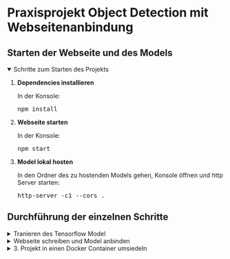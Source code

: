 # Praxisprojekt Object Detection mit Webseitenanbindung

## Starten der Webseite und des Models
<details open>
<summary>Schritte zum Starten des Projekts</summary>
<ol>
<li><strong>Dependencies installieren</strong></li>
  <p>In der Konsole: <br>
  <pre>npm install</pre></p>
<li><strong>Webseite starten</strong></li>
  <p>In der Konsole: <br>
  <pre>npm start </pre></p>
<li><strong>Model lokal hosten</strong></li>
  <p>In den Ordner des zu hostenden Models gehen, Konsole öffnen und http Server starten:<br>
    <pre>http-server -c1 --cors .</pre></p>
</ol>
</details>

## Durchführung der einzelnen Schritte
<details>
<summary>Tranieren des Tensorflow Model</summary>

## TensorFlow Model Trainingsdokumentation

Diese Dokumentation beschreibt den Prozess des Trainierens eines TensorFlow-Models, von der Einrichtung der Entwicklungsumgebung über das Sammeln von Bildern bis hin zum Export des Models für die Verwendung in unterschiedlichen Umgebungen.

### 1. Einrichtung der Entwicklungsumgebung

Zu Beginn wird eine virtuelle Umgebung erstellt.

<pre>
python -m venv od
</pre>

Starten der virtuellen Umgebung.

<pre>
.\od\Scripts\activate
</pre>

Installieren der notwendigen Abhängigkeiten.

<pre>
python -m pip install --upgrade pip
pip install ipykernel
python -m ipykernel install --user --name=od
</pre>

Das komplette Training findet in jupyter Notebook statt. Zum starten folgendes in der virtuellen Umgebung eingeben.

<pre>
jupyter notebook
</pre>

### 2. Sammeln und Labeln der Bilder

*Wir befinden uns im Dokument [Image Collection](https://www.hosteurope.de/blog/wie-sie-mit-einer-kreativen-404-fehlerseite-und-lustigen-inhalten-punkten/).*

Hier werden die Labels festgelegt. Es werden Bilder von zwei Handgesten ("Daumen hoch" und "Daumen runter") gesammelt. Die Bilder werden mit der integrierten Webcam des Laptops aufgenommen.
*number_imgs* gibt an, wie viele Bilder aufgenommen werden sollen.

<pre>
labels = ['thumbsup', 'thumbsdown']
number_imgs = 5
</pre>

### 3. Ordnerstruktur vorbereiten

Ein spezifischer Ordnerpfad für die gesammelten Bilder wird erstellt. Bei Bedarf werden die entsprechenden Verzeichnisse angelegt.

<pre>
IMAGES_PATH = os.path.join('Tensorflow', 'workspace', 'images', 'collectedimages')
if not os.path.exists(IMAGES_PATH):
    if os.name == 'posix':
        !mkdir -p {IMAGES_PATH}
    elif os.name == 'nt':
        !mkdir {IMAGES_PATH}

for label in labels:
    path = os.path.join(IMAGES_PATH, label)
    if not os.path.exists(path):
        !mkdir {path}
</pre>

Daraus resultiert diese übersichtliche Struktur:
![folder structure](/documentation/pictures/folderstructure.png)

### 4. Bilderfassung

Die Webcam wird verwendet, um die Bilder für jede Geste aufzunehmen. Dabei wird für jedes Label die angegebene Anzahl an Bilder aufgezeichnet und mittels einer einzigartig generierten UUID als Name abgespeichert.

<pre>
for label in labels:
    cap = cv2.VideoCapture(0)
    print('Collecting images for {}'.format(label))
    time.sleep(5)
    for imgnum in range(number_imgs):
        print('Collecting image {}'.format(imgnum))
        ret, frame = cap.read()
        imgname = os.path.join(IMAGES_PATH,label,label+'.'+'{}.jpg'.format(str(uuid.uuid1())))
        cv2.imwrite(imgname, frame)
        cv2.imshow('frame', frame)
        time.sleep(2)

        if cv2.waitKey(1) & 0xFF == ord('q'):
            break
cap.release()
cv2.destroyAllWindows()
</pre>

### 5. Bilder annotieren

Das Tool [LabelImg](https://pypi.org/project/labelImg/) wird installiert und verwendet, um die Bilder zu beschriften und die entsprechenden Label-Daten vorzubereiten.
LabelImg ist ein grafisches Tool zur manuellen Beschriftung von Objekten in Bildern, das die Erstellung von Trainingsdaten für Bilderkennungsmodele erleichtert.

<pre>
!pip install --upgrade pyqt5 lxml
</pre>

### 6. Vorbereitung des Trainings

#### Aufteilung der Bilder

Vor der Durchführung des Tranings werden die gelabelten Bilder in die zwei Kategorien **Training** und **Test** eingeteilt.
\Tensorflow\workspace\images\train
\Tensorflow\workspace\images\test

Das Model wird auf den Trainingsdateien generiert und anhand der Testbilder evaluiert. Dies greift eine Überanpassung vorweg und gibt Aufschluss auf eine tatsächliche Effektivität des Models in der Praxis.

#### Pfade generieren

*Wir befinden uns im Dokument [Training and Detection](https://www.hosteurope.de/blog/wie-sie-mit-einer-kreativen-404-fehlerseite-und-lustigen-inhalten-punkten/).*

Als nächstes werden notwendigen Pfade und Dateinamen für das Modeltraining werden festgelegt. Dazu gehören Arbeitsverzeichnisse, Skripte, API-Modele, Annotationen und Bilder sowie Pfade für die vorab trainierten Modele.

<pre>
CUSTOM_MODEL_NAME = 'my_ssd_mobnet' 
PRETRAINED_MODEL_NAME = 'ssd_mobilenet_v2_fpnlite_320x320_coco17_tpu-8'
PRETRAINED_MODEL_URL = 'http://download.tensorflow.org/models/object_detection/tf2/20200711/ssd_mobilenet_v2_fpnlite_320x320_coco17_tpu-8.tar.gz'
</pre>

Bei *PRETRAINED_MODEL_NAME* handelt es sich um ein vortrainiertes und bewährtes TensorFlow Zoo Model. Durch den Einsatz dieses wird der Entwicklungsprozess erheblich beschleunigt.

#### Installieren von Tensorflow Object Detection 

<pre>
if os.name=='nt':
    url="https://github.com/protocolbuffers/protobuf/releases/download/v3.15.6/protoc-3.15.6-win64.zip"
    wget.download(url)
    !move protoc-3.15.6-win64.zip {paths['PROTOC_PATH']}
    !cd {paths['PROTOC_PATH']} && tar -xf protoc-3.15.6-win64.zip
    os.environ['PATH'] += os.pathsep + os.path.abspath(os.path.join(paths['PROTOC_PATH'], 'bin'))   
    !cd Tensorflow/models/research && protoc object_detection/protos/*.proto --python_out=. && copy object_detection\\packages\\tf2\\setup.py setup.py && python setup.py build && python setup.py install
    !cd Tensorflow/models/research/slim && pip install -e .
</pre>

Durch das Verfikationskript wird kontrolliert, ob die Installation funktioniert hat.

<pre>
VERIFICATION_SCRIPT = os.path.join(paths['APIMODEL_PATH'], 'research', 'object_detection', 'builders', 'model_builder_tf2_test.py')
# Verify Installation
!python {VERIFICATION_SCRIPT}
</pre>

#### Erstellen der Label Map

Diese dient der klaren Zuordnung zwischen numerischen ID´s und den angelegten Labels. Dies vereinfacht die Interpretation der Ergebnisse.

<pre>
labels = [{'name':'ThumbsUp', 'id':1}, {'name':'ThumbsDown', 'id':2}]

with open(files['LABELMAP'], 'w') as f:
    for label in labels:
        f.write('item { \n')
        f.write('\tname:\'{}\'\n'.format(label['name']))
        f.write('\tid:{}\n'.format(label['id']))
        f.write('}\n')
</pre>


#### Erstellen der TFRecord Dateien

Dieser Prozess ist wichtig für die effiziente Datenspeicherung und -verarbeitung in TensorFlow.

<pre>
if not os.path.exists(files['TF_RECORD_SCRIPT']):
    !git clone https://github.com/nicknochnack/GenerateTFRecord {paths['SCRIPTS_PATH']}
  
!python {files['TF_RECORD_SCRIPT']} -x {os.path.join(paths['IMAGE_PATH'], 'train')} -l {files['MAP']} -o {os.path.join(paths['ANNOTATION_PATH'], 'train.record')} 
!python {files['TF_RECORD_SCRIPT']} -x {os.path.join(paths['IMAGE_PATH'], 'test')} -l {files['MAP']} -o {os.path.join(paths['ANNOTATION_PATH'], 'test.record')}
</pre>

#### Erstellen und anpassen der Model config

Hierzu wird die config des vortranierten Models kopiert und die fehlenden Pfade ergänzt.

<pre>
if os.name == 'nt':
    !copy {os.path.join(paths['PRETRAINED_MODEL_PATH'], PRETRAINED_MODEL_NAME, 'pipeline.config')} {os.path.join(paths['CHECKPOINT_PATH'])}
</pre>

#### Installieren von CUDA Toolkit

[CUDA](https://developer.nvidia.com/cuda-toolkit) kann installiert werden um trainieren auf der GPU zu ermöglichen. Dies beschleunigt den Prozess sehr. Die richtige CUDA Version hängt von der Tensorflow Version ab und kann [hier](https://www.tensorflow.org/install/source_windows) nachgeschaut werden. 

### 7. Modeltraining

Folgender Abschnitt generiert den Code, welcher das tranieren auslöst.
*num_train_steps* kann angepasst werden um die Anzahl der Traningssteps zu variieren.

<pre>
TRAINING_SCRIPT = os.path.join(paths['APIMODEL_PATH'], 'research', 'object_detection', 'model_main_tf2.py')
  
command = "python {} --model_dir={} --pipeline_config_path={} --num_train_steps=2000".format(TRAINING_SCRIPT, paths['CHECKPOINT_PATH'],files['PIPELINE_CONFIG'])
  
print(command)
</pre>

Der Command kann innerhalb von juypter oder in einer Konsole mit aktiviter Virtueller Umgebung ausgeführt werden.

### 8. Modelauswertung

TensorBoard wird verwendet, um die Trainingsfortschritte und Modelleistungen zu visualisieren.
Es wird mit Befehl innerhalb des /eval Ordners geöffnet werden

<pre>
tensorboard --logdir=.
</pre>

Die Modelleistung wird anhand von Metriken wie Precision, Recall und dem F1-Score bewertet.
Der F1-Score kann errechet werden.

<pre>
f1_score = 2 * (precision * recall) / (precision + recall)
</pre>

[Hier](MISSING) eine ausführlichere Auswertung zwischen den Modelen.

### 9.  Laden und Testbilder auswerten

Das trainierte Model wird geladen und mit Testbildern ausgewertet, um zu visualisieren was auf einzellnen Bildern erkannt wurde.

<pre>
img = cv2.imread(IMAGE_PATH)
image_np = np.array(img)

input_tensor = tf.convert_to_tensor(np.expand_dims(image_np, 0), dtype=tf.float32)
detections = detect_fn(input_tensor)

num_detections = int(detections.pop('num_detections'))
detections = {key: value[0, :num_detections].numpy()
              for key, value in detections.items()}
detections['num_detections'] = num_detections

# detection_classes should be ints.
detections['detection_classes'] = detections['detection_classes'].astype(np.int64)

label_id_offset = 1
image_np_with_detections = image_np.copy()

viz_utils.visualize_boxes_and_labels_on_image_array(
            image_np_with_detections,
            detections['detection_boxes'],
            detections['detection_classes']+label_id_offset,
            detections['detection_scores'],
            category_index,
            use_normalized_coordinates=True,
            max_boxes_to_draw=5,
            min_score_thresh=.8,
            agnostic_mode=False)

plt.imshow(cv2.cvtColor(image_np_with_detections, cv2.COLOR_BGR2RGB))
plt.show()
</pre>

Folgende zwei Bilder kamen in der Model_v4 Iteration dazu. Bei einem wird der Daumen nach unten erkannt, bei dem anderen nicht. Daraus können Rückschlüsse gezogen werden.

![Erkannt](/documentation/pictures/testModelv4ThmubsDownMatch.png)

![Nicht erkannt](/documentation/pictures/testModelv4ThmubsDownNoMatch.png)

### 10. Live-Erkennung mit der Webcam

Das Model wird in Echtzeit mit einer Webcam getestet, um die Reaktionsgeschwindigkeit und Erkennungsgenauigkeit zu überprüfen.

<pre>
cap = cv2.VideoCapture(0)
width = int(cap.get(cv2.CAP_PROP_FRAME_WIDTH))
height = int(cap.get(cv2.CAP_PROP_FRAME_HEIGHT))

while cap.isOpened(): 
    ret, frame = cap.read()
    image_np = np.array(frame)
    
    input_tensor = tf.convert_to_tensor(np.expand_dims(image_np, 0), dtype=tf.float32)
    detections = detect_fn(input_tensor)
    
    num_detections = int(detections.pop('num_detections'))
    detections = {key: value[0, :num_detections].numpy()
                  for key, value in detections.items()}
    detections['num_detections'] = num_detections

    # detection_classes should be ints.
    detections['detection_classes'] = detections['detection_classes'].astype(np.int64)

    label_id_offset = 1
    image_np_with_detections = image_np.copy()

    viz_utils.visualize_boxes_and_labels_on_image_array(
                image_np_with_detections,
                detections['detection_boxes'],
                detections['detection_classes']+label_id_offset,
                detections['detection_scores'],
                category_index,
                use_normalized_coordinates=True,
                max_boxes_to_draw=5,
                min_score_thresh=.8,
                agnostic_mode=False)

    cv2.imshow('object detection',  cv2.resize(image_np_with_detections, (800, 600)))
    
    if cv2.waitKey(10) & 0xFF == ord('q'):
        cap.release()
        cv2.destroyAllWindows()
        break
</pre>

### 11. Model-Export

#### Einfrieren des Models

Das Model wird eingefroren um es exportieren zu können. Es wird vereinfacht und portabel gemacht. 

<pre>
FREEZE_SCRIPT = os.path.join(paths['APIMODEL_PATH'], 'research', 'object_detection', 'exporter_main_v2.py ')
command = "python {} --input_type=image_tensor --pipeline_config_path={} --trained_checkpoint_dir={} --output_directory={}".format(FREEZE_SCRIPT ,files['PIPELINE_CONFIG'], paths['CHECKPOINT_PATH'], paths['OUTPUT_PATH'])
</pre>
  
#### Exportieren des Models

Das Model wird exportiert, um es in anderen Umgebungen nutzen zu können, wie z.B. in einer auf Node.js basierten Webseite. In diesem Fall zu TensorFlow.js.

<pre>
!pip install tensorflowjs
command = "tensorflowjs_converter --input_format=tf_saved_model --output_node_names='detection_boxes,detection_classes,detection_features,detection_multiclass_scores,detection_scores,num_detections,raw_detection_boxes,raw_detection_scores' --output_format=tfjs_graph_model --signature_name=serving_default {} {}".format(os.path.join(paths['OUTPUT_PATH'], 'saved_model'), paths['TFJS_PATH'])
</pre>

Das Model kann im Anschluss noch für mobile Geräte in TensorFlow Lite konvertiert werden, um eine breitere Anwendbarkeit zu ermöglichen.

## Wiederholung des Vorgangs

Um das Model zu verfeiern kann der Prozess von neuem Durchlaufen werden um eine Verbesserung vorzunehmen. 
Hierzu muss man individuell schauen, ob die Veränderungen die gewünschte Verbesserung erzielt hat.

In diesem Projekt habe ich mein Model in fünf Zyklen erstellt.

### Bewertung der einzellnen Modele

Für dieses Projekt interessieren uns Precision, Recall und der F1-Score.

**Precision** gibt an, welcher Anteil der als positiv klassifizierten Fälle tatsächlich positiv ist. Dies ist wichtig um sicherzustellen, dass die erkannten Gesten tatsächlich korrekt sind

**Recall** misst, welcher Anteil der tatsächlichen positiven Fälle vom Model korrekt als positiv erkannt wurde. Dies ist wichtig um zu gewährleisten, dass möglichst alle relevanten Gesten vom System erkannt werden.

Der **F1-Score** ist das Mittel aus Precision und Recall und gibt ein ausgewogenes Maß für die Leistung eines Models, indem es beide Metriken berücksichtigt. Er ist besonders nützlich für die Bewertung der Gesamtleistung des Models.


### Auf welche Metriken haben wir Einfluss:


**Anzahl und Art der Bilder**: Ändern der Position der Hände, Neigen der Hände, verschiedene Lichteinstellungen, Distanz zur Kamera ändern.

**Trainingsteps**: Änderung der Anzahl um Lerneffekt zu erlauben.

**Aufteilung der Trainings und Test Kategorie**: Bilder tauschen und Gewichtung ändern.

### Auswertung

Folgend sind Diagramme mit für uns interessante Werte.

|               | Precision       | Recall        | F1-Score       | 
|:-------------:|:---------------:|:-------------:|:--------------:|
| Model_v0      | 0.7             | 0.7           | 0.7            |
| Model_v1      | 0.6609          | 0.6667        | 0.6638         |
| Model_v2      | 0.7024          | 0.7215        | 0.7118         |
| Model_v3      | 0.8089          | 0.8256        | 0.8172         |
| Model_v4      | 0.7859          | 0.8082        | 0.7969         |


|               | Anzahl Bilder   | Aufteilung Training/Test | Trainingssteps      | 
|:------------: |:---------------:| :-----------------------:| :------------------:|
| Model_v0      | 9               | 6/3        ~67/33%       | 2000                |
| Model_v1      | 41              | 33/8       ~80/20%       | 2000                |
| Model_v2      | 73              | 53/20      ~73/27%       | 2000                |
| Model_v3      | 84              | 59/25      ~70/30%       | 10000               |
| Model_v4      | 114             | 79/35      ~70/30%       | 10000               |

#### Theoretisch

Es ist eine klare Verbesserung der Modellleistung von Model_v0 bis Model_v4 erkennbar.

Die **Zunahme der Bildanzahl** hat einen **positiven Einfluss** auf die Modelleistung.
Hierbei wurde darauf geachtet, Bilder mit variablen Merkmalen zu nutzen wie Handpositionen, Entfernung und Belichtung.

Die **Aufteilung** der von **70/30** hat sich als bewährt herausgestellt.

Die **Erhöhung der Trainingssteps** hat sich als guter Faktor zu **Verbesserung des Gesamtmodels** herausgestellt. Dies wird beim Unterschied zwischen v2 und v3 deutlich.
Hier die Lernrate der Modele:
![learningrate](MSIISNG)

#### Praktisch

Nicht nur theoretisch sonder auch praktisch ist eine Verbesserung zwischen den Modelen bei der Live Kontrolle spürbar.

Durch die Zunahme von Bildern in verschiedenen Handpositionen, Entfernungen und Belichtungen ist das Model besser geworden, diese korrekt zu erkennen.


Model_v0
![examplev0](MSIISNG)

Model_v4
![examplev4](MSIISNG)

</details>

<details>
<summary>Webseite schreiben und Model anbinden</summary>

1. Model hosten
   mehrere Möglichkeiten, habe mich zum lokalen hosten entschieden mittels http server (https://www.npmjs.com/package/http-server)
   individuelle Challenge: jedes geladene Model sendet 8 Arrays in verschiedener Reihenfolge
   Wir brauchen Boxes, Classes und Scores und müssen diese richtig zuordnen. Dafür habe ich einen Algorithmus geschrieben
   
Beim Laden des Models im Client-Browser wird zuerst die model.json-Datei abgerufen, um die Modelstruktur zu konstruieren. Anschließend werden die zugehörigen Gewichte aus den .bin-Dateien geladen, um das Model zu vervollständigen und inferenzbereit zu machen.

3. Webcam für live Feed

4. Canvas für die Liveauswertung

5. Extra Features: Label werden anhand deren Anzahl geladen und können per Farbe verändert werden 

</details>

<details>
<summary>3. Projekt in einen Docker Container umsiedeln</summary>
</details>
